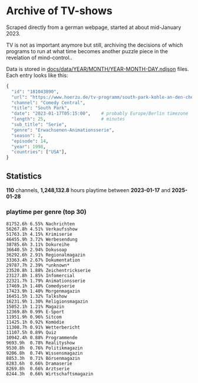 # Archive of TV-shows

Scraped directly from a german webpage, started at about mid-January 2023.

TV is not as important anymore but still, archiving the decisions of which programs to run at what time
becomes another puzzle piece in the revelation of mind-control.. 

Data is stored in [docs/data/YEAR/MONTH/YEAR-MONTH-DAY.ndjson](docs/data/) files. 
Each entry looks like this:

```python
{
  "id": "181043890", 
  "url": "https://www.hoerzu.de/tv-programm/south-park-kohle-an-den-chefkoch/bid_181043890/", 
  "channel": "Comedy Central", 
  "title": "South Park", 
  "date": "2023-01-17T05:15:00",    # probably Europe/Berlin timezone 
  "length": 25,                     # minutes 
  "sub_title": "Serie", 
  "genre": "Erwachsenen-Animationsserie", 
  "season": 2, 
  "episode": 14, 
  "year": 1998, 
  "countries": ["USA"],
}
```

## Statistics

**110** channels, **1,248,132.8** hours playtime between **2023-01-17** and **2025-01-28**


### playtime per genre (top 30)

    81752.6h 6.55% Nachrichten
    56267.8h 4.51% Verkaufsshow
    51763.1h 4.15% Krimiserie
    46455.9h 3.72% Werbesendung
    38785.6h 3.11% Dokureihe
    36640.5h 2.94% Dokusoap
    36292.6h 2.91% Regionalmagazin
    33363.4h 2.67% Dokumentation
    29787.7h 2.39% *unknown*
    23520.8h 1.88% Zeichentrickserie
    23127.8h 1.85% Infomercial
    22321.7h 1.79% Animationsserie
    17469.1h 1.40% Comedyserie
    17423.9h 1.40% Morgenmagazin
    16451.5h 1.32% Talkshow
    16231.9h 1.30% Religionsmagazin
    15052.1h 1.21% Magazin
    12369.8h 0.99% E-Sport
    11951.9h 0.96% Sitcom
    11425.1h 0.92% Komödie
    11308.7h 0.91% Wetterbericht
    11107.5h 0.89% Quiz
    10942.4h 0.88% Programmende
    9693.9h  0.78% Realityshow
    9530.8h  0.76% Politikmagazin
    9206.8h  0.74% Wissensmagazin
    8853.3h  0.71% Börsenmagazin
    8283.6h  0.66% Dramaserie
    8269.8h  0.66% Arztserie
    8244.3h  0.66% Wirtschaftsmagazin
